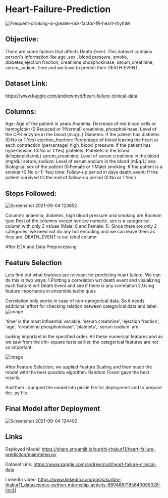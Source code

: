 # Heart-Failure-Prediction

![Frequent-drinking-is-greater-risk-factor-fR-heart-rhythM](https://user-images.githubusercontent.com/77155721/132086338-b3288aab-bca5-49ed-89dc-6c56422886a0.jpg)


## Objective: 
There are some factors that affects Death Event. This dataset contains person's information like age ,sex , blood pressure, smoke, diabetes,ejection fraction, creatinine phosphokinase, serum_creatinine, serum_sodium, time and we have to predict their DEATH EVENT.

## Dataset Link: 
https://www.kaggle.com/andrewmvd/heart-failure-clinical-data

## Columns: 

 Age: Age of the patient in years
Anaemia: Decrease of red blood cells or hemoglobin (0:Reduced or 1:Normal)
creatinine_phosphokinase: Level of the CPK enzyme in the blood (mcg/L)
Diabetes: If the patient has diabetes (0:No or 1:Yes)
ejection_fraction: Percentage of blood leaving the heart at each contraction (percentage)
high_blood_pressure: If the patient has hypertension (0:No or 1:Yes)
platelets: Platelets in the blood (kiloplatelets/mL)
serum_creatinine: Level of serum creatinine in the blood (mg/dL)
serum_sodium: Level of serum sodium in the blood (mEq/L)
sex: Biological sex of the patient (0:Female or 1:Male)
smoking: If the patient is a smoker (0:No or 1: Yes)
time: Follow-up period in days
death_event: If the patient survived till the end of follow-up period (0:No or 1:Yes )

## Steps Followed:

![Screenshot 2021-09-04 123652](https://user-images.githubusercontent.com/77155721/132086024-88bc0c93-6b77-481c-b465-aa19d5d200e3.png)

Column’s anaemia, diabetes, high blood pressure and smoking are Boolean type
Rest of the columns except sex are numeric.
sex is a categorical column with only 2 values (Male: 0 and Female: 1). Since there are only 2
categories, we need not do any hot encoding and we can leave them as they are.
DEATH_EVENT is our label column

After EDA and Data Preprocessing 

## Feature Selection
Lets find out what features are relevant for predicting heart failure.
We can do this in two ways:
1.Plotting a correlation wrt death event and visualizing each feature wrt Death Event and see if there
is any correlation
2.Using feature importance in ensemble techniques

Correlation only works in case of non-categorical data. So it needs additional effort for checking
relation between categorical data and label.
![image](https://user-images.githubusercontent.com/77155721/132086121-11876f4a-0f7c-4458-b4a8-e9e8f7dd94df.png)

'time' is the most influential variable.
'serum creatinine', 'ejection fraction', 'age', 'creatinine phosphokinase', 'platelets', 'serum sodium' are

looking important in the specified order. All these numerical features and as we saw from the chi-
square tests earlier, the categorical features are not so important.

![image](https://user-images.githubusercontent.com/77155721/132086154-7a77200e-7bb6-4a32-bea7-56ee22484448.png)

After Feature Selection, we applied Feature Scaling and then made the model with the best possible algorithm.
Random Forest gave the best results.

And then I dumped the model into pickle file for deployment and to prepare the .py file. 

## Final Model after Deployment
![Screenshot 2021-09-04 124402](https://user-images.githubusercontent.com/77155721/132086251-947c4635-f297-40c8-baa2-52e73ca5bec8.png)

## Links
Deployed Model: https://share.streamlit.io/surbhi-thakur11/heart-failure-prediction/main/temp.py

Dataset Link: https://www.kaggle.com/andrewmvd/heart-failure-clinical-data


LinkedIn video: https://www.linkedin.com/posts/surbhi-thakur11_datascience-python-internship-activity-6804667185840099328-ImcU



